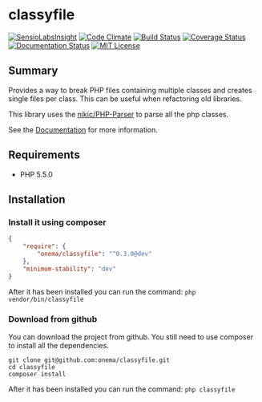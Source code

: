 classyfile
==========
[![SensioLabsInsight](https://insight.sensiolabs.com/projects/7cd81039-46d2-4a18-b57b-6242cb18f3b4/mini.png)](https://insight.sensiolabs.com/projects/7cd81039-46d2-4a18-b57b-6242cb18f3b4)
[![Code Climate](https://codeclimate.com/github/onema/classyfile/badges/gpa.svg)](https://codeclimate.com/github/onema/classyfile)
[![Build Status](https://travis-ci.org/onema/classyfile.svg?branch=develop)](https://travis-ci.org/onema/classyfile) [![Coverage Status](https://coveralls.io/repos/onema/classyfile/badge.svg?branch=develop)](https://coveralls.io/r/onema/classyfile?branch=develop) 
[![Documentation Status](https://readthedocs.org/projects/classyfile/badge/?version=latest)](https://readthedocs.org/projects/classyfile/?badge=latest)
[![MIT License](https://img.shields.io/packagist/l/onema/classyfile.svg?style=flat)](https://tldrlegal.com/license/mit-license)

## Summary
Provides a way to break PHP files containing multiple classes and creates single files per class.
This can be useful when refactoring old libraries. 

This library uses the [nikic/PHP-Parser](https://github.com/nikic/PHP-Parser) to parse all the php classes.

See the [Documentation](http://classyfile.readthedocs.org/en/latest/) for more information. 

## Requirements
  - PHP 5.5.0
## Installation
### Install it using composer 

```json
{
    "require": {
        "onema/classyfile": "^0.3.0@dev"
    },
    "minimum-stability": "dev"
}
```

After it has been installed you can run the command: `php vendor/bin/classyfile`

### Download from github
You can download the project from github. You still need to use composer to install all the dependencies.
```
git clone git@github.com:onema/classyfile.git
cd classyfile
composer install
```
After it has been installed you can run the command: `php classyfile`